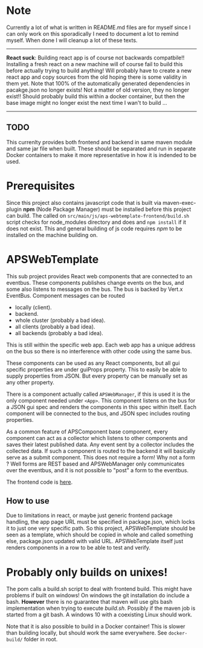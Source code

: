 # Note

Currently a lot of what is written in README.md files are for myself since I can only work on this sporadically I need to document a lot to remind myself. When done I will cleanup a lot of these texts.

----

**React suck**: Building react app is of course not backwards compatbile!! Installing a fresh react on a new machine will of course fail to build this before actually trying to build anything! Will probably have to create a new react app and copy sources from the old hoping there is some validity in them yet. Note that 100% of the automatically generated dependencies in pacakge.json no longer exists! Not a matter of old version, they no longer exist!! Should probably build this within a docker container, but then the base image might no longer exist the next time I wan't to build ... 

----

## TODO

This currenlty provides both frontend and backend in same maven module and same jar file when built. These should be separated and run in separate Docker containers to make it more representative in how it is indended to be used.

# Prerequisites

Since this project also contains javascript code that is built via maven-exec-plugin __npm__
(Node Package Manager) must be installed before this project can build. The called on
`src/main/js/aps-webtemplate-frontend/build.sh` script checks for node_modules directory and
does and `npm install` if it does not exist. This and general building of js code requires
_npm_ to be installed on the machine building on.

# APSWebTemplate

This sub project provides React web components that are connected to an eventbus. These components publishes change events on the bus, and some also listens to messages on the bus. The bus is backed by Vert.x EventBus. Component messages can be routed

- locally (client).
- backend.
- whole cluster (probably a bad idea).
- all clients (probably a bad idea).
- all backends (probably a bad idea).

This is still within the specific web app. Each web app has a unique address on the bus so there is no interference with other code using the same bus.

These components can be used as any React components, but all gui specific properties are under guiProps property. This to easily be able to supply properties from JSON. But every property can be manually set as any other property.

There is a component actually called `APSWebManager`, if this is used it is the only component needed under `<App>`. This component listens on the bus for a JSON gui spec and renders the components in this spec within itself. Each component will be connected to the bus, and JSON spec includes routing properties. 

As a common feature of APSComponent base component, every component can act as a collector which listens to other components and saves their latest published data. Any event sent by a collector includes the collected data. If such a component is routed to the backend it will basically serve as a submit component. This does not require a form! Why not a form ? Well forms are REST based and APSWebManager only communicates over the eventbus, and it is not possible to "post" a form to the eventbus.

The frontend code is [here](src/main/js/aps-webtemplate-frontend).

## How to use

Due to limitations in react, or maybe just generic frontend package handling, the app page URL must be specified in package.json, which locks it to just one very specific path. So this project, APSWebTemplate should be seen as a template, which should be copied in whole and called something else, package.json updated with valid URL. APSWebTemplate itself just renders components in a row to be able to test and verify.

# Probably only builds on unixes!

The pom calls a build.sh script to deal with frontend build. This might have problems if built on windows! On windows the git installation do include a bash. __However__ there is no guarantee that maven will use gits bash implementation when trying to execute _build.sh_. Possibly if the maven job is started from a git bash. A windows 10 with a coexisting Linux should work.

Note that it is also possible to build in a Docker container! This is slower than building locally, but should work the same everywhere. See `docker-build/` folder in root.
